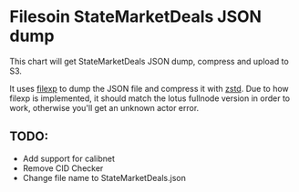 # Filesoin StateMarketDeals JSON dump

This chart will get StateMarketDeals JSON dump, compress and upload to S3.

It uses [filexp](https://github.com/aschmahmann/filexp) to dump the JSON file and compress it with [zstd](https://github.com/facebook/zstd). Due to how filexp is implemented, it should match the lotus fullnode version in order to work, otherwise you'll get an unknown actor error.

## TODO:

- Add support for calibnet
- Remove CID Checker
- Change file name to StateMarketDeals.json